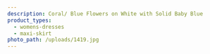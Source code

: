 ```yaml
---
description: Coral/ Blue Flowers on White with Solid Baby Blue
product_types:
  - womens-dresses
  - maxi-skirt
photo_path: /uploads/1419.jpg
---
```


